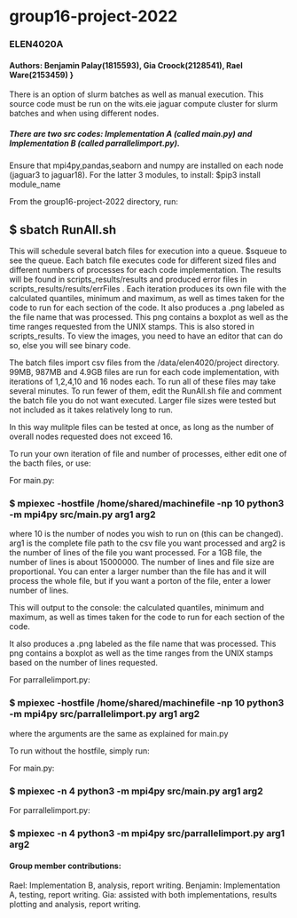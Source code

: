 # group16-project-2022
### ELEN4020A
#### Authors: Benjamin Palay(1815593), Gia Croock(2128541), Rael Ware(2153459) }

There is an option of slurm batches as well as manual execution. 
This source code must be run on the wits.eie jaguar compute cluster for slurm batches and when using different nodes. 

##### There are two src codes: Implementation A (called main.py) and Implementation B (called parrallelimport.py).

Ensure that mpi4py,pandas,seaborn and numpy are installed on each node (jaguar3 to jaguar18). For the latter 3 modules, to install: $pip3 install module_name

From the group16-project-2022 directory, run:

## $ sbatch RunAll.sh

This will schedule several batch files for execution into a queue. $squeue to see the queue. 
Each batch file executes code for different sized files and different numbers of processes for each code implementation. The results will be found in scripts_results/results and produced error files in scripts_results/results/errFiles . Each iteration produces its own file with the calculated quantiles, minimum and maximum, as well as times taken for the code to run for each section of the code. It also produces a .png labeled as the file name that was processed. This png contains a boxplot as well as the time ranges requested from the UNIX stamps. This is also stored in scripts_results. To view the images, you need to have an editor that can do so, else you will see binary code. 

The batch files import csv files from the /data/elen4020/project directory. 99MB, 987MB and 4.9GB files are run for each code implementation, with iterations of 1,2,4,10 and 16 nodes each. To run all of these files may take several minutes. To run fewer of them, edit the RunAll.sh file and comment the batch file you do not want executed. Larger file sizes were tested but not included as it takes relatively long to run. 

In this way mulitple files can be tested at once, as long as the number of overall nodes requested does not exceed 16.

To run your own iteration of file and number of processes, either edit one of the bacth files, or use:

For main.py:

 ### $ mpiexec -hostfile /home/shared/machinefile -np 10 python3 -m mpi4py src/main.py arg1 arg2

where 10 is the number of nodes you wish to run on (this can be changed). arg1 is the complete file path to the csv file you want processed and arg2 is the number of lines of the file you want processed. For a 1GB file, the number of lines is about 15000000. The number of lines and file size are proportional. You can enter a larger number than the file has and it will process the whole file, but if you want a porton of the file, enter a lower number of lines. 

This will output to the console: the calculated quantiles, minimum and maximum, as well as times taken for the code to run for each section of the code.

It also produces a .png labeled as the file name that was processed. This png contains a boxplot as well as the time ranges from the UNIX stamps based on the number of lines requested.

For parrallelimport.py:

 ### $ mpiexec -hostfile /home/shared/machinefile -np 10 python3 -m mpi4py src/parrallelimport.py arg1 arg2

 where the arguments are the same as explained for main.py

 To run without the hostfile, simply run:

For main.py:
 ### $ mpiexec -n 4 python3 -m mpi4py src/main.py arg1 arg2
 
For parrallelimport.py:
 ### $ mpiexec -n 4 python3 -m mpi4py src/parrallelimport.py arg1 arg2
 
 #### Group member contributions:
 Rael: Implementation B, analysis, report writing. 
 Benjamin: Implementation A, testing, report writing. 
 Gia: assisted with both implementations, results plotting and analysis, report writing. 
